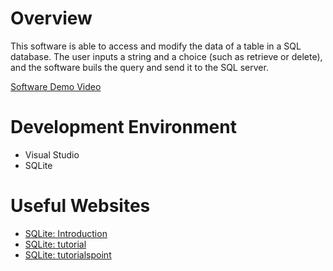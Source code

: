 # Overview

This software is able to access and modify the data of a table in a SQL database. The user inputs a string and a choice (such as retrieve or delete), and the software buils the query and send it to the SQL server.

[Software Demo Video](http://youtube.link.goes.here)

# Development Environment

* Visual Studio
* SQLite

# Useful Websites

* [SQLite: Introduction](https://www.sqlitetutorial.net/)
* [SQLite: tutorial](https://docs.python.org/3.8/library/sqlite3.html)
* [SQLite: tutorialspoint](https://www.tutorialspoint.com/sqlite/sqlite_python.htm)